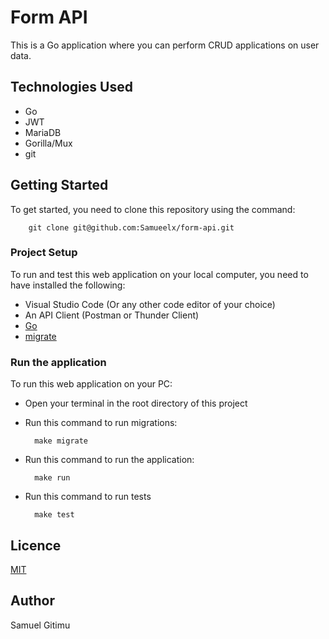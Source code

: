 # Form API
This is a Go application where you can perform CRUD applications on user data.

## Technologies Used
- Go
- JWT
- MariaDB
- Gorilla/Mux
- git
  

## Getting Started
To get started, you need to clone this repository using the command: 

        git clone git@github.com:Samueelx/form-api.git

### Project Setup
To run and test this web application on your local computer, you need to have installed the following:
- Visual Studio Code (Or any other code editor of your choice)
- An API Client (Postman or Thunder Client)
- [Go](https://go.dev/doc/install)
- [migrate](https://github.com/golang-migrate/migrate)

### Run the application
To run this web application on your PC: 
- Open your terminal in the root directory of this project
- Run this command to run migrations: 

        make migrate

- Run this command to run the application:

        make run

- Run this command to run tests

        make test

 

## Licence
 [MIT](https://github.com/Samueelx/form-api/blob/master/LICENsE)

 ## Author
 Samuel Gitimu